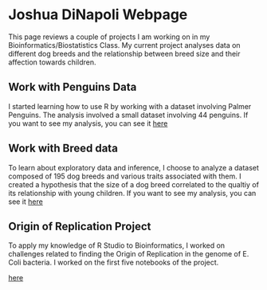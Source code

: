 # Joshua DiNapoli Webpage
This page reviews a couple of projects I am working on in my Bioinformatics/Biostatistics Class. My current project analyses data on different dog breeds and the relationship between breed size and their affection towards children. 


## Work with Penguins Data

I started learning how to use R by working with a dataset involving Palmer Penguins. The analysis involved a small dataset involving 44 penguins. If you want to see my analysis, you can see it [here](https://JDiNap01.github.io/BioStatisticsAnalysis/PalmerPenguins_Initial.html) 


## Work with Breed data 

To learn about exploratory data and inference, I choose to analyze a dataset composed of 195 dog breeds and various traits associated with them. I created a hypothesis that the size of a dog breed correlated to the qualtiy of its relationship with young children. If you want to see my analysis, you can see it [here](https://JDiNap01.github.io/BioStatisticsAnalysis/BreedTraits.html) 

## Origin of Replication Project

To apply my knowledge of R Studio to Bioinformatics, I worked on challenges related to finding the Origin of Replication in the genome of E. Coli bacteria. I worked on the first five notebooks of the project. 

[here](https://JDiNap01.github.io/BioStatisticsAnalysis/BIO4ST1_Group4/Replication_Joshua_DiNapoli.html) 
